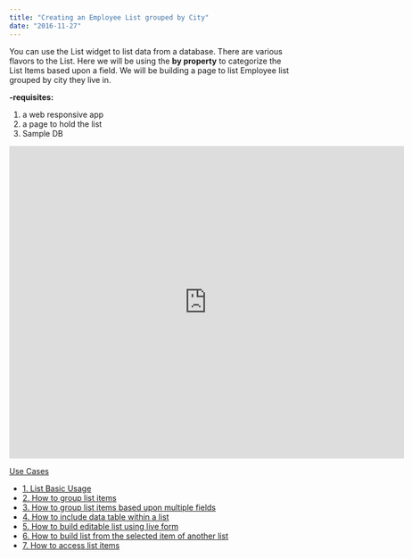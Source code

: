 ```yaml
---
title: "Creating an Employee List grouped by City"
date: "2016-11-27"
---
```


You can use the List widget to list data from a database. There are various flavors to the List. Here we will be using the **by property** to categorize the List Items based upon a field. We will be building a page to list Employee list grouped by city they live in.

**\-requisites:**

1. a web responsive app
2. a page to hold the list
3. Sample DB

<iframe width="708" height="560" src="https://docs.google.com/presentation/d/e/2PACX-1vRBSUFZrjFldP5JWTPDGtmDw7h7T2hgi8ORuO2FprWsFZ9KCX4Dqk2jOmYCl3rDMCWfwEZExwZ1o0pO/embed?start=false&amp;loop=false&amp;delayms=3000" frameborder="0" allowfullscreen="allowfullscreen" mozallowfullscreen="mozallowfullscreen" webkitallowfullscreen="webkitallowfullscreen"></iframe>

[Use Cases](/learn/app-development/widgets/datalive/list/list-use-cases/)

- [1\. List Basic Usage](/learn/app-development/widgets/datalive/list/list-basic-usage/)
- [2\. How to group list items](/learn/how-tos/list-grouped/)
- [3\. How to group list items based upon multiple fields](/learn/how-tos/list-multi-grouped/)
- [4\. How to include data table within a list](/learn/how-tos/list-data-table/)
- [5\. How to build editable list using live form](/learn/how-tos/building-editable-list/)
- [6\. How to build list from the selected item of another list](/learn/how-tos/building-cascading-lists/)
- [7\. How to access list items](/learn/how-tos/list-item-access/)
